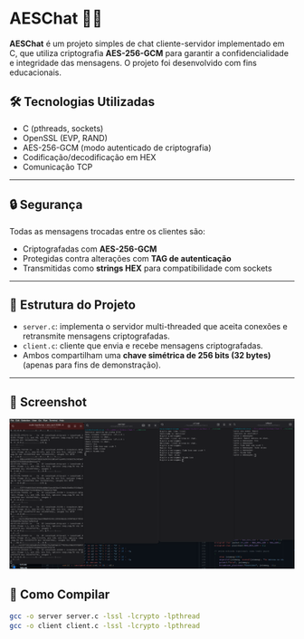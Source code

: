 # AESChat 🔐💬

**AESChat** é um projeto simples de chat cliente-servidor implementado em C, que utiliza criptografia **AES-256-GCM** para garantir a confidencialidade e integridade das mensagens. O projeto foi desenvolvido com fins educacionais.

## 🛠 Tecnologias Utilizadas

- C (pthreads, sockets)
- OpenSSL (EVP, RAND)
- AES-256-GCM (modo autenticado de criptografia)
- Codificação/decodificação em HEX
- Comunicação TCP

---

## 🔒 Segurança

Todas as mensagens trocadas entre os clientes são:

- Criptografadas com **AES-256-GCM**
- Protegidas contra alterações com **TAG de autenticação**
- Transmitidas como **strings HEX** para compatibilidade com sockets

---

## 📁 Estrutura do Projeto

- `server.c`: implementa o servidor multi-threaded que aceita conexões e retransmite mensagens criptografadas.
- `client.c`: cliente que envia e recebe mensagens criptografadas.
- Ambos compartilham uma **chave simétrica de 256 bits (32 bytes)** (apenas para fins de demonstração).

---

## 📸 Screenshot

![Chat rodando](imagem/imagem1.png)

## 🚀 Como Compilar

```bash
gcc -o server server.c -lssl -lcrypto -lpthread
gcc -o client client.c -lssl -lcrypto -lpthread